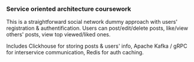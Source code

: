 ### Service oriented architecture coursework
This is a straightforward social network dummy approach with users' registration & authentification. Users can post/edit/delete posts, like/view others' posts, view top viewed/liked ones.

Includes Clickhouse for storing posts & users' info, Apache Kafka / gRPC for interservice communication, Redis for auth caching.
